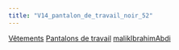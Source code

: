 ```yaml
---
title: "V14_pantalon_de_travail_noir_52"
---
```


[Vêtements](notes/equipements/L_Vetements.md) [Pantalons de travail](notes/equipements/vetements/V_PantalonsDeTravail.md) [malikIbrahimAbdi](notes/equipements/utilisateurs/malikIbrahimAbdi.md)